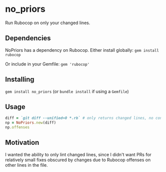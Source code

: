# no_priors
Run Rubocop on only your changed lines.

## Dependencies
NoPriors has a dependency on Rubocop. Either install globally:
`gem install rubocop`

Or include in your Gemfile:
`gem 'rubocop'`

## Installing
`gem install no_priors` (or `bundle install` if using a `Gemfile`)

## Usage
```ruby
diff = `git diff --unified=0 *.rb` # only returns changed lines, no context
np = NoPriors.new(diff)
np.offenses
```

## Motivation

I wanted the ability to only lint changed lines, since I didn't want PRs for relatively small fixes obscured by changes due to Rubocop offenses on other lines in the file.
